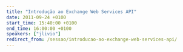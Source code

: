 ```yaml
---
title: "Introdução ao Exchange Web Services API"
date: 2011-09-24 +0100
start_time: 15:40:00 +0100
end_time: 16:00:00 +0100
speakers: ["jlivio"]
redirect_from: /sessao/introducao-ao-exchange-web-services-api/
---
```

